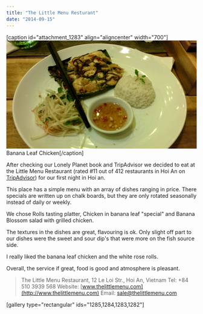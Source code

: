```yaml
---
title: "The Little Menu Resturant"
date: "2014-09-15"
---
```


\[caption id="attachment\_1283" align="aligncenter" width="700"\]![Banana Leaf Chicken](images/IMG_20140915_191811-1024x583.jpg) Banana Leaf Chicken\[/caption\]

After checking our Lonely Planet book and TripAdvisor we decided to eat at the Little Menu Restaurant (rated #11 out of 412 restaurants in Hoi An on [TripAdvisor](http://www.tripadvisor.com/Restaurant_Review-g298082-d3989762-Reviews-The_Little_Menu_Restaurant-Hoi_An_Quang_Nam_Province.html "The Little Menu on TripAdvisor")) for our first night in Hoi an.

This place has a simple menu with an array of dishes ranging in price. There specials are written up on chalk boards, but they are only rotated seasonally instead of daily or weekly.

We chose Rolls tasting platter, Chicken in banana leaf "special" and Banana Blossom salad with grilled chicken.

The textures in the dishes are great, flavouring is ok. Only slight off part to our dishes were the sweet and sour dip's that were more on the fish source side.

I really liked the banana leaf chicken and the white rose rolls.

Overall, the service if great, food is good and atmosphere is pleasant.

> The Little Menu Restaurant, 12 Le Loi Str., Hoi An, Vietnam Tel: +84 510 3939 568 Website: [www.thelittlemenu.com](http://www.thelittlemenu.com) Email: [sale@thelittlemenu.com](mailto:sale@thelittlemenu.com)

\[gallery type="rectangular" ids="1285,1284,1283,1282"\]
